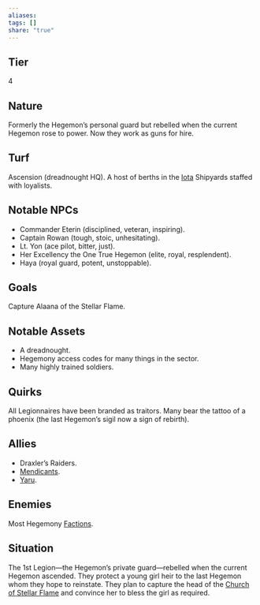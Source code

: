 ```yaml
---
aliases: 
tags: []
share: "true"
---
```

## Tier
4

## Nature
Formerly the Hegemon’s personal guard but rebelled when the current Hegemon rose to power. Now they work as guns for hire.

## Turf
Ascension (dreadnought HQ). A host of berths in the [Iota](./Iota.md) Shipyards staffed with loyalists.

## Notable NPCs
- Commander Eterin (disciplined, veteran, inspiring).
- Captain Rowan (tough, stoic, unhesitating).
- Lt. Yon (ace pilot, bitter, just).
- Her Excellency the One True Hegemon (elite, royal, resplendent).
- Haya (royal guard, potent, unstoppable).

## Goals
Capture Alaana of the Stellar Flame.

## Notable Assets
- A dreadnought.
- Hegemony access codes for many things in the sector.
- Many highly trained soldiers.

## Quirks
All Legionnaires have been branded as traitors. Many bear the tattoo of a phoenix (the last Hegemon’s sigil now a sign of rebirth).

## Allies
- Draxler’s Raiders.
- [Mendicants](./Mendicants.md).
- [Yaru](./Yaru.md).

## Enemies
Most Hegemony [Factions](./Factions.md).

## Situation
The 1st Legion—the Hegemon’s private guard—rebelled when the current Hegemon ascended. They protect a young girl heir to the last Hegemon whom they hope to reinstate. They plan to capture the head of the [Church of Stellar Flame](./Church%20of%20Stellar%20Flame.md) and convince her to bless the girl as required.
